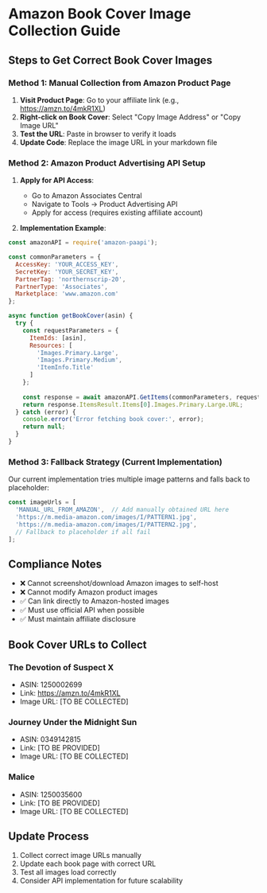 # Amazon Book Cover Image Collection Guide

## Steps to Get Correct Book Cover Images

### Method 1: Manual Collection from Amazon Product Page

1. **Visit Product Page**: Go to your affiliate link (e.g., https://amzn.to/4mkR1XL)
2. **Right-click on Book Cover**: Select "Copy Image Address" or "Copy Image URL"
3. **Test the URL**: Paste in browser to verify it loads
4. **Update Code**: Replace the image URL in your markdown file

### Method 2: Amazon Product Advertising API Setup

1. **Apply for API Access**:
   - Go to Amazon Associates Central
   - Navigate to Tools → Product Advertising API
   - Apply for access (requires existing affiliate account)

2. **Implementation Example**:
```javascript
const amazonAPI = require('amazon-paapi');

const commonParameters = {
  AccessKey: 'YOUR_ACCESS_KEY',
  SecretKey: 'YOUR_SECRET_KEY',
  PartnerTag: 'northernscrip-20',
  PartnerType: 'Associates',
  Marketplace: 'www.amazon.com'
};

async function getBookCover(asin) {
  try {
    const requestParameters = {
      ItemIds: [asin],
      Resources: [
        'Images.Primary.Large',
        'Images.Primary.Medium',
        'ItemInfo.Title'
      ]
    };
    
    const response = await amazonAPI.GetItems(commonParameters, requestParameters);
    return response.ItemsResult.Items[0].Images.Primary.Large.URL;
  } catch (error) {
    console.error('Error fetching book cover:', error);
    return null;
  }
}
```

### Method 3: Fallback Strategy (Current Implementation)

Our current implementation tries multiple image patterns and falls back to placeholder:

```javascript
const imageUrls = [
  'MANUAL_URL_FROM_AMAZON',  // Add manually obtained URL here
  'https://m.media-amazon.com/images/I/PATTERN1.jpg',
  'https://m.media-amazon.com/images/I/PATTERN2.jpg',
  // Fallback to placeholder if all fail
];
```

## Compliance Notes

- ❌ Cannot screenshot/download Amazon images to self-host
- ❌ Cannot modify Amazon product images
- ✅ Can link directly to Amazon-hosted images
- ✅ Must use official API when possible
- ✅ Must maintain affiliate disclosure

## Book Cover URLs to Collect

### The Devotion of Suspect X
- ASIN: 1250002699
- Link: https://amzn.to/4mkR1XL
- Image URL: [TO BE COLLECTED]

### Journey Under the Midnight Sun  
- ASIN: 0349142815
- Link: [TO BE PROVIDED]
- Image URL: [TO BE COLLECTED]

### Malice
- ASIN: 1250035600  
- Link: [TO BE PROVIDED]
- Image URL: [TO BE COLLECTED]

## Update Process

1. Collect correct image URLs manually
2. Update each book page with correct URL
3. Test all images load correctly
4. Consider API implementation for future scalability
